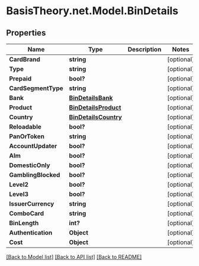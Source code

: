 
# BasisTheory.net.Model.BinDetails

## Properties

Name | Type | Description | Notes
------------ | ------------- | ------------- | -------------
**CardBrand** | **string** |  | [optional] 
**Type** | **string** |  | [optional] 
**Prepaid** | **bool?** |  | [optional] 
**CardSegmentType** | **string** |  | [optional] 
**Bank** | [**BinDetailsBank**](BinDetailsBank.md) |  | [optional] 
**Product** | [**BinDetailsProduct**](BinDetailsProduct.md) |  | [optional] 
**Country** | [**BinDetailsCountry**](BinDetailsCountry.md) |  | [optional] 
**Reloadable** | **bool?** |  | [optional] 
**PanOrToken** | **string** |  | [optional] 
**AccountUpdater** | **bool?** |  | [optional] 
**Alm** | **bool?** |  | [optional] 
**DomesticOnly** | **bool?** |  | [optional] 
**GamblingBlocked** | **bool?** |  | [optional] 
**Level2** | **bool?** |  | [optional] 
**Level3** | **bool?** |  | [optional] 
**IssuerCurrency** | **string** |  | [optional] 
**ComboCard** | **string** |  | [optional] 
**BinLength** | **int?** |  | [optional] 
**Authentication** | **Object** |  | [optional] 
**Cost** | **Object** |  | [optional] 

[[Back to Model list]](../README.md#documentation-for-models)
[[Back to API list]](../README.md#documentation-for-api-endpoints)
[[Back to README]](../README.md)

